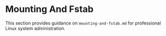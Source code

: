 # Mounting And Fstab

This section provides guidance on `mounting-and-fstab.md` for professional Linux system administration.